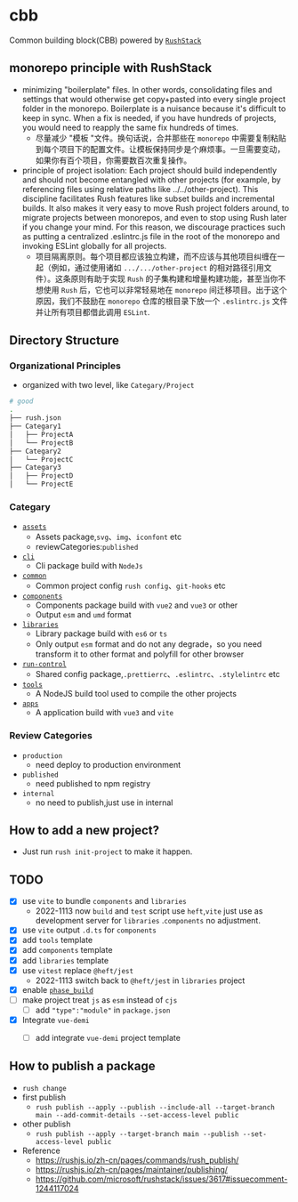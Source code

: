 # cbb

Common building block(CBB) powered by [`RushStack`](https://rushstack.io/)


## monorepo principle with RushStack
- minimizing "boilerplate" files. In other words, consolidating files and settings that would otherwise get copy+pasted into every single project folder in the monorepo. Boilerplate is a nuisance because it's difficult to keep in sync. When a fix is needed, if you have hundreds of projects, you would need to reapply the same fix hundreds of times.
  - 尽量减少 "模板 "文件。换句话说，合并那些在 `monorepo` 中需要复制粘贴到每个项目下的配置文件。让模板保持同步是个麻烦事。一旦需要变动，如果你有百个项目，你需要数百次重复操作。
- principle of project isolation: Each project should build independently and should not become entangled with other projects (for example, by referencing files using relative paths like ../../other-project). This discipline facilitates Rush features like subset builds and incremental builds. It also makes it very easy to move Rush project folders around, to migrate projects between monorepos, and even to stop using Rush later if you change your mind. For this reason, we discourage practices such as putting a centralized .eslintrc.js file in the root of the monorepo and invoking ESLint globally for all projects.
  - 项目隔离原则。每个项目都应该独立构建，而不应该与其他项目纠缠在一起（例如，通过使用诸如 `.../.../other-project` 的相对路径引用文件）。这条原则有助于实现 `Rush` 的子集构建和增量构建功能，甚至当你不想使用 `Rush` 后，它也可以非常轻易地在 `monorepo` 间迁移项目。出于这个原因，我们不鼓励在 `monorepo` 仓库的根目录下放一个 `.eslintrc.js` 文件并让所有项目都借此调用 `ESLint`.


## Directory Structure

### Organizational Principles

- organized with two level, like `Categary/Project`
```bash
# good
.
├── rush.json
├── Categary1
│   ├── ProjectA
│   └── ProjectB
├── Categary2
│   └── ProjectC
├── Categary3
│   ├── ProjectD
│   └── ProjectE
```

### Categary

- [`assets`](./assets)
  - Assets package,`svg`、`img`、`iconfont` etc
  - reviewCategories:`published`
- [`cli`](./cli)
  - Cli package build with `NodeJs`
- [`common`](./common)
  - Common project config `rush config`、`git-hooks` etc
- [`components`](./components)
  - Components package build with `vue2` and `vue3` or other
  - Output `esm` and `umd` format
- [`libraries`](./libraries)
  - Library package build with `es6` or `ts`
  - Only output `esm` format and do not any degrade，so you need transform it to other format and polyfill for other browser
- [`run-control`](./run-control)
  - Shared config package,`.prettierrc`、`.eslintrc`、`.stylelintrc` etc
- [`tools`](./tools)
  - A NodeJS build tool used to compile the other projects
- [`apps`](./apps)
  - A application build with `vue3` and `vite`

### Review Categories
- `production`
  - need deploy to production environment
- `published`
  - need published to npm registry
- `internal`
  - no need to publish,just use in internal

## How to add a new project?
- Just run `rush init-project` to make it happen.

## TODO
- [x] use `vite` to bundle `components` and `libraries`
  - 2022-1113 now `build` and `test` script use `heft`,`vite` just use as development server for `libraries` .`components` no adjustment.
- [x] use `vite` output `.d.ts` for `components`
- [x] add `tools` template
- [x] add `components` template
- [x] add `libraries` template
- [x] use `vitest` replace `@heft/jest`
  - 2022-1113 switch back to `@heft/jest` in `libraries` project
- [x] enable [`phase_build`](https://rushjs.io/zh-cn/pages/maintainer/phased_builds/)
- [ ] make project treat `js` as `esm` instead of `cjs`
  - [ ] add `"type":"module"` in `package.json`
- [x] Integrate `vue-demi`
  - [ ] add integrate `vue-demi` project template


## How to publish a package

- `rush change`
- first publish
  - `rush publish --apply --publish --include-all --target-branch main --add-commit-details --set-access-level public`
- other publish
  - `rush publish --apply --target-branch main --publish --set-access-level public`
- Reference
  - https://rushjs.io/zh-cn/pages/commands/rush_publish/
  - https://rushjs.io/zh-cn/pages/maintainer/publishing/
  - https://github.com/microsoft/rushstack/issues/3617#issuecomment-1244117024